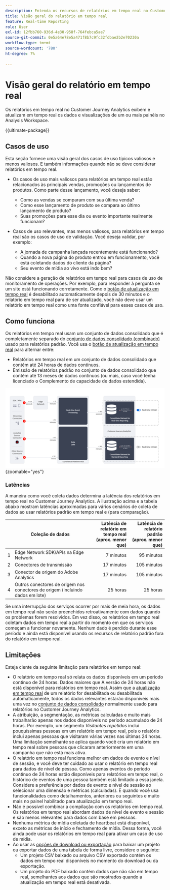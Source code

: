```yaml
---
description: Entenda os recursos de relatórios em tempo real no Customer Journey Analytics.
title: Visão geral do relatório em tempo real
feature: Real-time Reporting
role: User
exl-id: 12fbb760-936d-4e30-958f-764febca5ae7
source-git-commit: 0e5a64e78e5a471f8b7c9fc32fdbae2b2e70230a
workflow-type: tm+mt
source-wordcount: '780'
ht-degree: 7%

---
```


# Visão geral do relatório em tempo real

Os relatórios em tempo real no Customer Journey Analytics exibem e atualizam em tempo real os dados e visualizações de um ou mais painéis no Analysis Workspace.

{{ultimate-package}}

## Casos de uso

Esta seção fornece uma visão geral dos casos de uso típicos valiosos e menos valiosos. E também informações quando não se deve considerar relatórios em tempo real.

* Os casos de uso mais valiosos para relatórios em tempo real estão relacionados às principais vendas, promoções ou lançamentos de produtos.
Como parte desse lançamento, você deseja saber:

   * Como as vendas se comparam com sua última venda?
   * Como esse lançamento de produto se compara ao último lançamento de produto?
   * Suas promoções para esse dia ou evento importante realmente funcionam?

* Casos de uso relevantes, mas menos valiosos, para relatórios em tempo real são os casos de uso de validação.
Você deseja validar, por exemplo:

   * A jornada de campanha lançada recentemente está funcionando?
   * Quando a nova página do produto entrou em funcionamento, você está coletando dados do cliente da página?
   * Seu evento de mídia ao vivo está indo bem?

Não considere a geração de relatórios em tempo real para casos de uso de monitoramento de operações. Por exemplo, para responder à pergunta se um site está funcionando corretamente. Como o [botão de atualização em tempo real](use-real-time.md) é desabilitado automaticamente depois de 30 minutos e o relatório em tempo real para de ser atualizado, você não deve usar um relatório em tempo real como uma fonte confiável para esses casos de uso.

## Como funciona

Os relatórios em tempo real usam um conjunto de dados consolidado que é completamente separado do [conjunto de dados consolidado (combinado)](/help/connections/combined-dataset.md) usado para relatórios padrão. Você usa o [botão de atualização em tempo real](use-real-time.md) para alternar entre:

* Relatórios em tempo real em um conjunto de dados consolidado que contém até 24 horas de dados contínuos.
* Emissão de relatórios padrão no conjunto de dados consolidado que contém até 13 meses de dados contínuos (ou mais, caso você tenha licenciado o Complemento de capacidade de dados estendida).

![Relatório em tempo real](assets/real-time-reporting-latencies.svg){zoomable="yes"}

### Latências

A maneira como você coleta dados determina a latência dos relatórios em tempo real no Customer Journey Analytics. A ilustração acima e a tabela abaixo mostram latências aproximadas para vários cenários de coleta de dados ao usar relatórios padrão em tempo real e (para comparação).

| | Coleção de dados | Latência de relatório em tempo real <br/>(aprox. menor que) | Latência de relatório padrão <br/>(aprox. menor que) |
|:---:|---|--:|--:|
| 1 | Edge Network SDK/APIs na Edge Network | 7 minutos | 95 minutos |
| 2 | Conectores de transmissão | 17 minutos | 105 minutos |
| 3 | Conector de origem do Adobe Analytics | 17 minutos | 105 minutos |
| 4 | Outros conectores de origem nos conectores de origem (incluindo dados em lote) | 25 horas | 25 horas |

Se uma interrupção dos serviços ocorrer por mais de meia hora, os dados em tempo real não serão preenchidos retroativamente com dados quando os problemas forem resolvidos. Em vez disso, os relatórios em tempo real coletam dados em tempo real a partir do momento em que os serviços começam a funcionar novamente. Nenhum dado é perdido durante esse período e ainda está disponível usando os recursos de relatório padrão fora do relatório em tempo real.

## Limitações

Esteja ciente da seguinte limitação para relatórios em tempo real:

* O relatório em tempo real só relata os dados disponíveis em um período contínuo de 24 horas. Dados maiores que   A versão de 24 horas não está disponível para relatórios em tempo real. Assim que a [atualização em tempo real](use-real-time.md) de um relatório for desabilitada ou desabilitada automaticamente, todos os dados relevantes estarão disponíveis mais uma vez no [conjunto de dados consolidado](/help/connections/combined-dataset.md) normalmente usado para relatórios no Customer Journey Analytics.
* A atribuição, a segmentação, as métricas calculadas e muito mais trabalharão apenas nos dados disponíveis no período acumulado de 24 horas. Por exemplo, um segmento *Visitantes repetidos* inclui pouquíssimas pessoas em um relatório em tempo real, pois o relatório inclui apenas pessoas que visitaram várias vezes nas últimas 24 horas. Uma limitação semelhante se aplica quando você cria um relatório em tempo real sobre pessoas que clicaram anteriormente em uma campanha que não está mais ativa.
* O relatório em tempo real funciona melhor em dados de evento e nível de sessão, e você deve ter cuidado ao usar o relatório em tempo real para dados de nível de pessoa. Como apenas eventos do período contínuo de 24 horas estão disponíveis para relatórios em tempo real, o histórico de eventos de uma pessoa também está limitado a essa janela. Considere a preferência por dados de evento e nível de sessão ao selecionar uma dimensão e métricas (calculadas). E quando você usa funcionalidades como detalhamentos, anteriores ou seguintes e muito mais no painel habilitado para atualização em tempo real.
* Não é possível combinar a compilação com os relatórios em tempo real. Os relatórios em tempo real abordam dados de nível de evento e sessão e são menos relevantes para dados com base em pessoas.
* Nenhuma métrica de mídia coletada de heartbeat está disponível, exceto as métricas de início e fechamento de mídia. Dessa forma, você ainda pode usar os relatórios em tempo real para ativar um caso de uso de mídia.
* Ao usar as [opções de download ou exportação](/help/analysis-workspace/export/download-send.md) para baixar um projeto ou exportar dados de uma tabela de forma livre, considere o seguinte:
   * Um projeto CSV baixado ou arquivo CSV exportado contém os dados em tempo real disponíveis no momento do download ou da exportação.
   * Um projeto do PDF baixado contém dados que não são em tempo real, semelhantes aos dados que são mostrados quando a atualização em tempo real está desativada.
